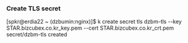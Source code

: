 ### Create TLS secret 

[spkr@erdia22 ~ (dzbumin:nginx)]$  k create secret tls dzbm-tls --key  STAR.bizcubex.co.kr_key.pem --cert  STAR.bizcubex.co.kr_crt.pem
secret/dzbm-tls created